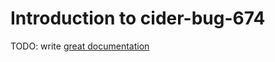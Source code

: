 # Introduction to cider-bug-674

TODO: write [great documentation](http://jacobian.org/writing/what-to-write/)
